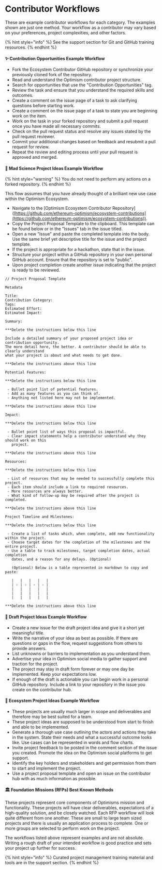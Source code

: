 # Contributor Workflows

These are example contributor workflows for each category.  The examples shown are just one method.  Your workflow as a contributor may vary based on your preferences, project complexities, and other factors.

{% hint style="info" %}
See the support section for Git and GitHub training resources.
{% endhint %}

#### ✨ Contribution Opportunities Example Workflow

* Fork the Ecosystem Contributor GitHub repository or synchronize your previously cloned fork of the repository.&#x20;
* Read and understand the Optimism contributor project structure.
* Search for opportunities that use the "Contribution Opportunities" tag.
* Review the task and ensure that you understand the required skills and outcomes.
* Create a comment on the issue page of a task to ask clarifying questions before starting work.
* Create a comment on the issue page of a task to state you are beginning work on the item.
* Work on the task in your forked repository and submit a pull request once you have made all necessary commits.
* Check on the pull request status and resolve any issues stated by the pull request reviewer.
* Commit your additional changes based on feedback and resubmit a pull request for review. &#x20;
* Repeat the review and editing process until your pull request is approved and merged.

#### 🧪 Mad Science Project Ideas Example Workflow

{% hint style="warning" %}
You do not need to perform any actions on a forked repository.
{% endhint %}

This flow assumes that you have already thought of a brilliant new use case within the Optimism Ecosystem.

* Navigate to the \[Optimism Ecosystem Contributor Repository]\([https://github.com/ethereum-optimism/ecosystem-contributions](https://github.com/ethereum-optimism/ecosystem-contributions)).
* Copy the Project Proposal Template to the clipboard.  This template can be found below or in the "Issues" tab in the issue titled.
* Open a new "Issue" and paste the completed template into the body.  Use the same brief yet descriptive title for the issue and the project template.
* If the project is appropriate for a hackathon, state that in the issue.
* Structure your project within a GitHub repository in your own personal GitHub account.  Ensure that the repository is set to "public".
* Upon project completion create another issue indicating that the project is ready to be reviewed.



```
// Project Proposal Template

Metadata

Title: 
Contribution Category: 
Tags: 
Estimated Effort: 
Estimated Impact: 

Summary:

***Delete the instructions below this line

Include a detailed summary of your proposed project idea or contribution opportunity. 
The more detail here, the better. A contributor should be able to clearly understand 
what your project is about and what needs to get done.

***Delete the instructions above this line

Potential Features:

***Delete the instructions below this line

 - Bullet point list of potential features.
 - Add as many features as you can think of.
 - Anything not listed here may not be implemented.

***Delete the instructions above this line

Impact:

***Delete the instructions below this line

 - Bullet point list of ways this proposal is impactful.
 - Clear impact statements help a contributor understand why they should work on this 
   project.
   
***Delete the instructions above this line
   
Resources:

***Delete the instructions below this line

 - List of resources that may be needed to successfully complete this project.
 - Each item should include a link to required resources.
 - More resources are always better.
 - What kind of follow-up may be required after the project is completed.

***Delete the instructions above this line

Project Timeline and Milestones:

***Delete the instructions below this line

 - Create a list of tasks which, when complete, add new functionality within the project.
 - Choose target dates for the completion of the milestones and the entire project.
 - Use a table to track milestones, target completion dates, actual completion 
   dates, and a reason for any delays. (Optional)
   
   (Optional) Below is a table represented in markdown to copy and paste:
   
   |   |   |   |   |
   | - | - | - | - |
   |   |   |   |   |
   |   |   |   |   |
   |   |   |   |   |
   
***Delete the instructions above this line
```

#### 📝 Draft Project Ideas Example Workflow

* Create a new issue for the draft project idea and give it a short yet meaningful title.
* Write the narrative of your idea as best as possible.  If there are questions or gaps in the flow, request suggestions from others to provide answers.
* List unknowns or barriers to implementation as you understand them.
* Advertise your idea in Optimism social media to gather support and traction for the project.
* The project may stay in draft form forever or may one day be implemented.  Keep your expectations low.
* If enough of the draft is actionable you can begin work in a personal GitHub repository.  Include a link to your repository in the issue you create on the contributor hub.

#### 🔴 Ecosystem Project Ideas Example Workflow

* These projects are usually much larger in scope and deliverables and therefore may be best suited for a team.
* These project ideas are supposed to be understood from start to finish and able to be implemented.
* Generate a thorough use case outlining the actors and actions they take in the system.  State their needs and what a successful outcome looks like.  Use cases can be represented in words and flow charts.
* Invite project feedback to be posted in the comment section of the issue you created.  Promote the idea on the Optimism social platforms to get support.&#x20;
* Identify the key holders and stakeholders and get permission from them to start and implement the project.
* Use a project proposal template and open an issue on the contributor hub with as much information as possible.

#### 🏛️ Foundation Missions (RFPs) Best Known Methods

These projects represent core components of Optimisms mission and functionality.  These projects will have clear deliverables, expectations of a high-quality solution, and be closely watched.  Each RFP workflow will look quite different from one another.  These are small to large team sized projects and there is usually an application process to complete.  One or more groups are selected to perform work on the project.

The workflows listed above represent examples and are not absolute. Writing a rough draft of your intended workflow is good practice and sets your project up further for success.

{% hint style="info" %}
Curated project management training material and tools are in the support section.
{% endhint %}
